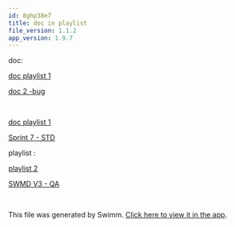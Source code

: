 ```yaml
---
id: 8ghp38e7
title: doc in playlist
file_version: 1.1.2
app_version: 1.9.7
---
```


doc:

[doc playlist 1](doc-playlist-1.2n3pere9.sw.md)

[doc 2 -bug](doc-2-bug.ok4t4ij0.sw.md)

<br/>

[doc playlist 1](doc-playlist-1.2n3pere9.sw.md)

[Sprint 7 - STD ](sprint-7-std.1kj71.sw.md)

playlist :

[playlist 2](playlist-2.144jad0q.pl.sw.md)

[SWMD V3 - QA](swmd-v3-qa.d8o8h.pl.sw.md)

<br/>

This file was generated by Swimm. [Click here to view it in the app](http://localhost:5000/repos/Z2l0aHViJTNBJTNBTm9hUmVwbyUzQSUzQU5vYW96ZXI=/docs/8ghp38e7).
